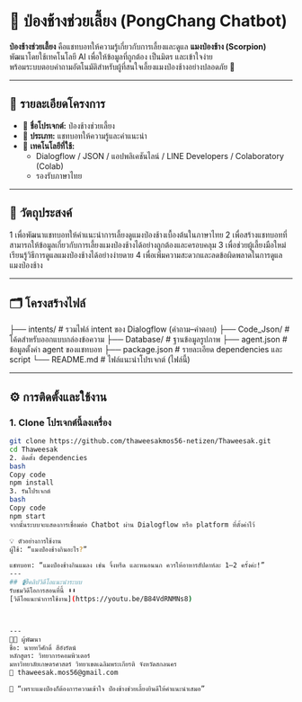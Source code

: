# 🤖 ป่องช้างช่วยเลี้ยง (PongChang Chatbot)

**ป่องช้างช่วยเลี้ยง** คือแชทบอทให้ความรู้เกี่ยวกับการเลี้ยงและดูแล **แมงป่องช้าง (Scorpion)**  
พัฒนาโดยใช้เทคโนโลยี AI เพื่อให้ข้อมูลที่ถูกต้อง เป็นมิตร และเข้าใจง่าย  
พร้อมระบบตอบคำถามอัตโนมัติสำหรับผู้ที่สนใจเลี้ยงแมงป่องช้างอย่างปลอดภัย 🦂  

---

## 📘 รายละเอียดโครงการ

- 🧩 **ชื่อโปรเจกต์:** ป่องช้างช่วยเลี้ยง 
- 💬 **ประเภท:** แชทบอทให้ความรู้และคำแนะนำ  
- 🧠 **เทคโนโลยีที่ใช้:**  
  - Dialogflow / JSON  /  แอปพลิเคชันไลน์ / LINE Developers / Colaboratory (Colab)    
  - รองรับภาษาไทย

---

## 🎯 วัตถุประสงค์

1 เพื่อพัฒนาแชทบอทให้คำแนะนำการเลี้ยงดูแมงป่องช้างเบื้องต้นในภาษาไทย 
2 เพื่อสร้างแชทบอทที่สามารถให้ข้อมูลเกี่ยวกับการเลี้ยงแมงป่องช้างได้อย่างถูกต้องและครอบคลุม 
3 เพื่อช่วยผู้เลี้ยงมือใหม่เรียนรู้วิธีการดูแลแมงป่องช้างได้อย่างง่ายดาย 
4 เพื่อเพิ่มความสะดวกและลดข้อผิดพลาดในการดูแลแมงป่องช้าง 

---

## 🗂️ โครงสร้างไฟล์

├── intents/ # รวมไฟล์ intent ของ Dialogflow (คำถาม–คำตอบ)
├── Code_Json/ # โค้ดสำหรับออกแบบกล่องข้อความ
├── Database/ # ฐานข้อมูลรูปภาพ
├── agent.json # ข้อมูลตั้งค่า agent ของแชทบอท
├── package.json # รายละเอียด dependencies และ script
└── README.md # ไฟล์แนะนำโปรเจกต์ (ไฟล์นี้)


---

## ⚙️ การติดตั้งและใช้งาน

### 1. Clone โปรเจกต์นี้ลงเครื่อง
```bash
git clone https://github.com/thaweesakmos56-netizen/Thaweesak.git
cd Thaweesak
2. ติดตั้ง dependencies
bash
Copy code
npm install
3. รันโปรเจกต์
bash
Copy code
npm start
จากนั้นระบบจะแสดงการเชื่อมต่อ Chatbot ผ่าน Dialogflow หรือ platform ที่ตั้งค่าไว้

💡 ตัวอย่างการใช้งาน
ผู้ใช้: “แมงป่องช้างกินอะไร?”

แชทบอท: “แมงป่องช้างกินแมลง เช่น จิ้งหรีด และหนอนนก ควรให้อาหารสัปดาห์ละ 1–2 ครั้งค่ะ!”
---
## 📹คลิปวิดีโอแนะนำระบบ
รับชมวิดีโอการสอนที่นี้ ⬇️⬇️
[วิดีโอแนะนำการใช้งาน](https://youtu.be/B84VdRNMNs8)



---
👨‍💻 ผู้พัฒนา
ชื่อ: นายทวีศักดิ์ สีอังรัตน์
หลักสูตร: วิทยาการคอมพิวเตอร์
มหาวิทยาลัยเกษตรศาสตร์ วิทยาเขตเฉลิมพระเกียรติ จังหวัดสกลนคร
📧 thaweesak.mos56@gmail.com

💬 “เพราะแมงป่องก็ต้องการความเข้าใจ ป่องช้างช่วยเลี้ยงยินดีให้คำแนะนำเสมอ”
